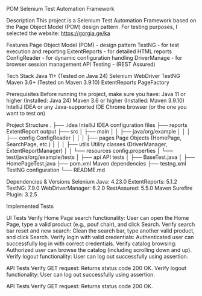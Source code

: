 POM Selenium Test Automation Framework

Description
This project is a Selenium Test Automation Framework based on the Page Object Model (POM) design pattern. For testing purposes, I selected the website: https://gorgia.ge/ka

Features
Page Object Model (POM) - design pattern
TestNG - for test execution and reporting
ExtentReports - for detailed HTML reports
ConfigReader - for dynamic configuration handling
DriverManage - for browser session management
API Testing - (REST Assured)

Tech Stack
Java 11+ (Tested on Java 24)
Selenium WebDriver
TestNG
Maven 3.6+ (Tested on Maven 3.9.10)
ExtentReports
PageFactory

Prerequisites
Before running the project, make sure you have:
Java 11 or higher (Installed: Java 24)
Maven 3.6 or higher (Installed: Maven 3.9.10)
IntelliJ IDEA or any Java-supported IDE
Chrome browser (or the one you want to test on)

Project Structure
.
├── .idea      IntelliJ IDEA configuration files
├── reports      ExtentReport output
├── src
│ ├── main
│ │ ├── java/org/example
│ │ │ ├── config      ConfigReader
│ │ │ ├── pages       Page Objects (HomePage, SearchPage, etc.)
│ │ │ ├── utils       Utility classes (DriverManager, ExtentReportManager)
│ │ └── resources     config.properties
│ └── test/java/org/example/tests
│ ├── api     API tests
│ ├── BaseTest.java
│ ├── HomePageTest.java
├── pom.xml       Maven dependencies
├── testng.xml    TestNG configuration
└── README.md

Dependencies & Versions
Selenium Java: 4.23.0
ExtentReports: 5.1.2
TestNG: 7.9.0
WebDriverManager: 6.2.0
RestAssured: 5.5.0
Maven Surefire Plugin: 3.2.5

Implemented Tests

UI Tests
Verify Home Page search functionality:
User can open the Home Page, type a valid product (e.g., pouf chair), and click Search.
Verify search bar reset and new search:
Clean the search bar, type another valid product, and click Search.
Verify login with valid credentials:
Authenticated user can successfully log in with correct credentials.
Verify catalog browsing:
Authorized user can browse the catalog (including scrolling down and up).
Verify logout functionality:
User can log out successfully using assertion.

API Tests
Verify GET request:
Returns status code 200 OK.
Verify logout functionality:
User can log out successfully using assertion.

API Tests
Verify GET request:
Returns status code 200 OK.

